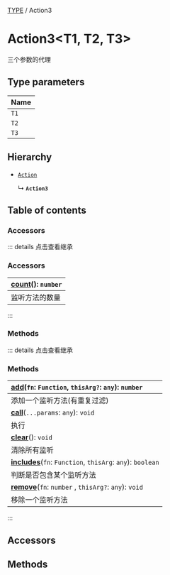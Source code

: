 [TYPE](../groups/Core.TYPE.md) / Action3

# Action3<T1, T2, T3\> <Badge type="tip" text="Class" /> <Score text="Action3<T1, T2, T3\>" />

<span class="content-big">

三个参数的代理

</span>

## Type parameters

| Name |
| :------ |
| `T1` |
| `T2` |
| `T3` |

## Hierarchy

- [`Action`](mw.Action.md)

  ↳ **`Action3`**

## Table of contents

### Accessors <Score text="Accessors" /> 


::: details 点击查看继承
### Accessors <Score text="Accessors" /> 
| **[count](mw.Action.md#count)**(): `number`  |
| :-----|
| 监听方法的数量|
:::


### Methods <Score text="Methods" /> 


::: details 点击查看继承
### Methods <Score text="Methods" /> 
| **[add](mw.Action.md#add)**(`fn`: `Function`, `thisArg?`: `any`): `number`  |
| :-----|
| 添加一个监听方法(有重复过滤)|
| **[call](mw.Action.md#call)**(`...params`: `any`): `void`  |
| 执行|
| **[clear](mw.Action.md#clear)**(): `void`  |
| 清除所有监听|
| **[includes](mw.Action.md#includes)**(`fn`: `Function`, `thisArg`: `any`): `boolean`  |
| 判断是否包含某个监听方法|
| **[remove](mw.Action.md#remove)**(`fn`: `number` \, `thisArg?`: `any`): `void`  |
| 移除一个监听方法|
:::


## Accessors

## Methods
